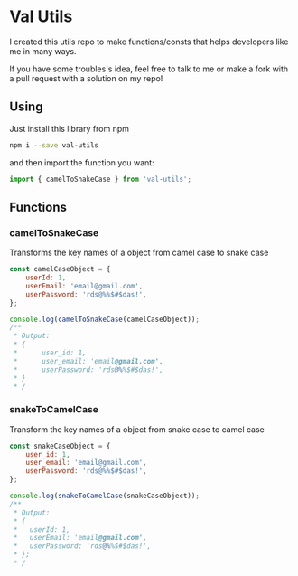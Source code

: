 # Val Utils

I created this utils repo to make functions/consts that helps developers like me in many ways.

If you have some troubles's idea, feel free to talk to me or make a fork with a pull request with a solution on my repo!

## Using

Just install this library from npm

```bash
npm i --save val-utils
```

and then import the function you want:

```javascript
import { camelToSnakeCase } from 'val-utils';
```

## Functions

### camelToSnakeCase

Transforms the key names of a object from camel case to snake case

```javascript
const camelCaseObject = {
    userId: 1,
    userEmail: 'email@gmail.com',
    userPassword: 'rds@%%$#$das!',
};

console.log(camelToSnakeCase(camelCaseObject));
/**
 * Output:
 * {
 *      user_id: 1,
 *      user_email: 'email@gmail.com',
 *      userPassword: 'rds@%%$#$das!',
 * }
 * /
```

### snakeToCamelCase

Transform the key names of a object from snake case to camel case

```javascript
const snakeCaseObject = {
    user_id: 1,
    user_email: 'email@gmail.com',
    userPassword: 'rds@%%$#$das!',
};

console.log(snakeToCamelCase(snakeCaseObject));
/**
 * Output:
 * {
 *   userId: 1,
 *   userEmail: 'email@gmail.com',
 *   userPassword: 'rds@%%$#$das!',
 * };
 * /
```
